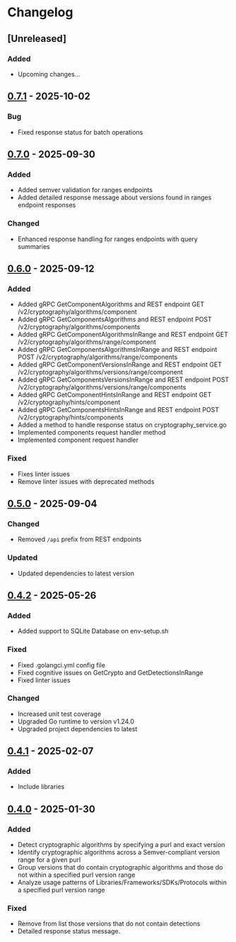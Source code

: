 # Changelog

## [Unreleased]
### Added
- Upcoming changes...

## [0.7.1] - 2025-10-02
### Bug
- Fixed response status for batch operations

## [0.7.0] - 2025-09-30
### Added
- Added semver validation for ranges endpoints
- Added detailed response message about versions found in ranges endpoint responses

### Changed
- Enhanced response handling for ranges endpoints with query summaries

## [0.6.0] - 2025-09-12
### Added
- Added gRPC GetComponentAlgorithms and REST endpoint GET /v2/cryptography/algorithms/component
- Added gRPC GetComponentsAlgorithms and REST endpoint POST /v2/cryptography/algorithms/components
- Added gRPC GetComponentAlgorithmsInRange and REST endpoint GET /v2/cryptography/algorithms/range/component
- Added gRPC GetComponentsAlgorithmsInRange and REST endpoint POST /v2/cryptography/algorithms/range/components
- Added gRPC GetComponentVersionsInRange and REST endpoint GET /v2/cryptography/algorithms/versions/range/component
- Added gRPC GetComponentsVersionsInRange and REST endpoint POST /v2/cryptography/algorithms/versions/range/components
- Added gRPC GetComponentHintsInRange and REST endpoint GET /v2/cryptography/hints/component
- Added gRPC GetComponentsHintsInRange and REST endpoint POST /v2/cryptography/hints/components
- Added a method to handle response status on cryptography_service.go
- Implemented components request handler method
- Implemented component request handler
### Fixed
- Fixes linter issues
- Remove linter issues with deprecated methods

## [0.5.0] - 2025-09-04
### Changed
- Removed `/api` prefix from REST endpoints
### Updated
- Updated dependencies to latest version

## [0.4.2] - 2025-05-26
### Added 
- Added support to SQLite Database on env-setup.sh

### Fixed 
- Fixed .golangci.yml config file
- Fixed cognitive issues on GetCrypto and GetDetectionsInRange
- Fixed linter issues

### Changed
- Increased unit test coverage
- Upgraded Go runtime to version v1.24.0
- Upgraded project dependencies to latest

## [0.4.1] - 2025-02-07
### Added
- Include libraries

## [0.4.0] - 2025-01-30
### Added
- Detect cryptographic algorithms by specifying a purl and exact version
- Identify cryptographic algorithms across a Semver-compliant version range for a given purl
- Group versions  that do contain cryptographic algorithms and those do not within a specified purl version range
- Analyze usage patterns of Libraries/Frameworks/SDKs/Protocols within a specified purl version range

### Fixed
- Remove from list those versions that do not contain detections
- Detailed response status message.

[0.7.1]: https://github.com/scanoss/cryptography/compare/v0.7.0...v0.7.1
[0.7.0]: https://github.com/scanoss/cryptography/compare/v0.6.0...v0.7.0
[0.6.0]: https://github.com/scanoss/cryptography/compare/v0.5.0...v0.6.0
[0.5.0]: https://github.com/scanoss/cryptography/compare/v0.4.2...v0.5.0
[0.4.2]: https://github.com/scanoss/cryptography/releases/tag/v0.4.1....v0.4.2
[0.4.1]: https://github.com/scanoss/cryptography/releases/tag/v0.4.0...v0.4.1
[0.4.0]: https://github.com/scanoss/cryptography/releases/tag/v0.4.0